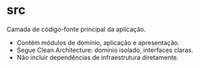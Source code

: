 # src

Camada de código-fonte principal da aplicação.

- Contém módulos de domínio, aplicação e apresentação.
- Segue Clean Architecture: domínio isolado, interfaces claras.
- Não incluir dependências de infraestrutura diretamente.
